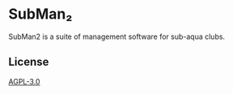 # SubMan₂

SubMan2 is a suite of management software for sub-aqua clubs.

## License
[AGPL-3.0](https://www.gnu.org/licenses/agpl-3.0.en.html)